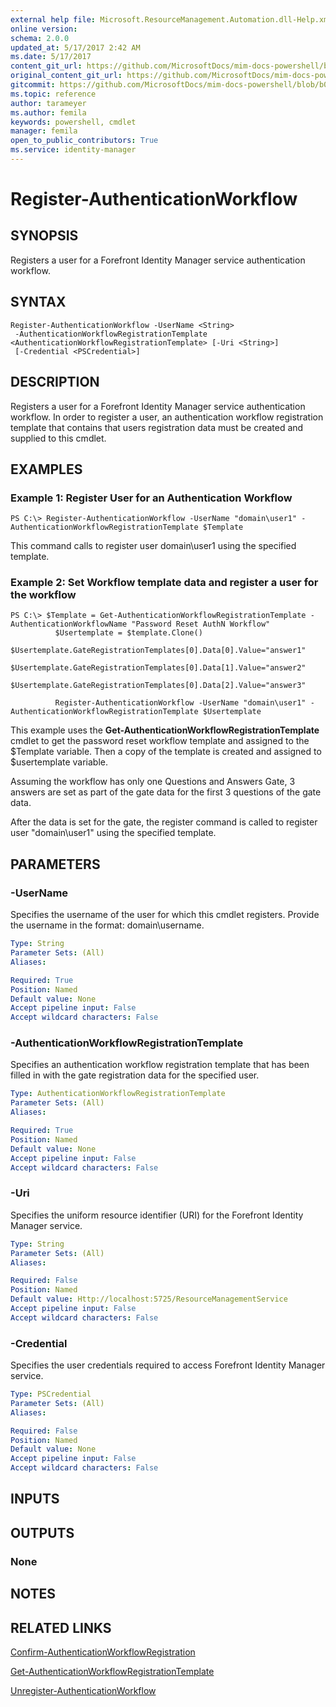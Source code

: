 ```yaml
---
external help file: Microsoft.ResourceManagement.Automation.dll-Help.xml
online version: 
schema: 2.0.0
updated_at: 5/17/2017 2:42 AM
ms.date: 5/17/2017
content_git_url: https://github.com/MicrosoftDocs/mim-docs-powershell/blob/live/mim-cmdlets/FIMAutomation/vlatest/Register-AuthenticationWorkflow.md
original_content_git_url: https://github.com/MicrosoftDocs/mim-docs-powershell/blob/live/mim-cmdlets/FIMAutomation/vlatest/Register-AuthenticationWorkflow.md
gitcommit: https://github.com/MicrosoftDocs/mim-docs-powershell/blob/b087c1fa22e293ca887d71e98791a50333e0c2ab/mim-cmdlets/FIMAutomation/vlatest/Register-AuthenticationWorkflow.md
ms.topic: reference
author: tarameyer
ms.author: femila
keywords: powershell, cmdlet
manager: femila
open_to_public_contributors: True
ms.service: identity-manager
---
```


# Register-AuthenticationWorkflow

## SYNOPSIS
Registers a user for a Forefront Identity Manager service authentication workflow.

## SYNTAX

```
Register-AuthenticationWorkflow -UserName <String>
 -AuthenticationWorkflowRegistrationTemplate <AuthenticationWorkflowRegistrationTemplate> [-Uri <String>]
 [-Credential <PSCredential>]
```

## DESCRIPTION
Registers a user for a Forefront Identity Manager service authentication workflow. 
In order to register a user, an authentication workflow registration template that contains that users registration data must be created and supplied to this cmdlet.

## EXAMPLES

### Example 1: Register User for an Authentication Workflow
```
PS C:\> Register-AuthenticationWorkflow -UserName "domain\user1" -AuthenticationWorkflowRegistrationTemplate $Template
```

This command calls to register user domain\user1 using the specified template.

### Example 2: Set Workflow template data and register a user for the workflow 
```
PS C:\> $Template = Get-AuthenticationWorkflowRegistrationTemplate -AuthenticationWorkflowName "Password Reset AuthN Workflow"
          $Usertemplate = $template.Clone()
          $Usertemplate.GateRegistrationTemplates[0].Data[0].Value="answer1"
          $Usertemplate.GateRegistrationTemplates[0].Data[1].Value="answer2"
          $Usertemplate.GateRegistrationTemplates[0].Data[2].Value="answer3"

          Register-AuthenticationWorkflow -UserName "domain\user1" -AuthenticationWorkflowRegistrationTemplate $Usertemplate
```

This example uses the **Get-AuthenticationWorkflowRegistrationTemplate** cmdlet to get the password reset workflow template and assigned to the $Template variable.
Then a copy of the template is created and assigned to $usertemplate variable.

Assuming the workflow has only one Questions and Answers Gate, 3 answers are set as part of the gate data for the first 3 questions of the gate data.

After the data is set for the gate, the register command is called to register user "domain\user1" using the specified template.

## PARAMETERS

### -UserName
Specifies the username of the user for which this cmdlet registers. 
Provide the username in the format: domain\username.

```yaml
Type: String
Parameter Sets: (All)
Aliases: 

Required: True
Position: Named
Default value: None
Accept pipeline input: False
Accept wildcard characters: False
```

### -AuthenticationWorkflowRegistrationTemplate
Specifies an authentication workflow registration template that has been filled in with the gate registration data for the specified user.

```yaml
Type: AuthenticationWorkflowRegistrationTemplate
Parameter Sets: (All)
Aliases: 

Required: True
Position: Named
Default value: None
Accept pipeline input: False
Accept wildcard characters: False
```

### -Uri
Specifies the uniform resource identifier (URI) for the Forefront Identity Manager service.

```yaml
Type: String
Parameter Sets: (All)
Aliases: 

Required: False
Position: Named
Default value: Http://localhost:5725/ResourceManagementService
Accept pipeline input: False
Accept wildcard characters: False
```

### -Credential
Specifies the user credentials required to access Forefront Identity Manager service.

```yaml
Type: PSCredential
Parameter Sets: (All)
Aliases: 

Required: False
Position: Named
Default value: None
Accept pipeline input: False
Accept wildcard characters: False
```

## INPUTS

## OUTPUTS

### None

## NOTES

## RELATED LINKS

[Confirm-AuthenticationWorkflowRegistration](xref:FIMAutomation/vlatest/Confirm-AuthenticationWorkflowRegistration.md)

[Get-AuthenticationWorkflowRegistrationTemplate](xref:FIMAutomation/vlatest/Get-AuthenticationWorkflowRegistrationTemplate.md)

[Unregister-AuthenticationWorkflow](xref:FIMAutomation/vlatest/Unregister-AuthenticationWorkflow.md)
